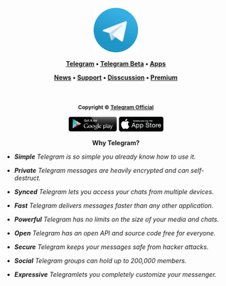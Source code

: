 <div align="center">

[<img src="https://github.com/TelegramBeta/Telegram/blob/main/Assets/telegram.png" width="100px" >](https://github.com/TelegramOfficial)

<b>

<a href="https://github.com/TelegramOfficial/Telegram">Telegram</a> • <a href="https://github.com/TelegramOfficial/TelegramBeta">Telegram Beta</a> • <a href="https://github.com/TelegramOfficial/Apps">Apps</a>

<a href="https://github.com/TelegramOfficial/News">News</a> • <a href="https://github.com/TelegramOfficial/Support">Support</a> • <a href="https://github.com/TelegramOfficial/Discussions">Disscussion</a> • <a href="https://github.com/TelegramOfficial/Premium">Premium</a>

<br> 

<sub> Copyright © [Telegram Official](https://github.com/TelegramOfficial)

[<img src="https://github.com/TelegramOfficial/.github/blob/main/Assets/Play-Store.png" width="110" height="auto">](https://play.google.com/store/apps/details?id=org.telegram.messenger)
[<img src="https://github.com/TelegramOfficial/.github/blob/main/Assets/App-Store.png" width="100" height="auto">](https://telegram.org/dl/ios)


**Why Telegram?**

</b>
</div>

- ***Simple*** *Telegram is so simple you already know how to use it.*

- ***Private*** *Telegram messages are heavily encrypted and can self-destruct.*

- ***Synced*** *Telegram lets you access your chats from multiple devices.*

- ***Fast*** *Telegram delivers messages faster than any other application.*

- ***Powerful*** *Telegram has no limits on the size of your media and chats.*

- ***Open*** *Telegram has an open API and source code free for everyone.*

- ***Secure*** *Telegram keeps your messages safe from hacker attacks.*

- ***Social*** *Telegram groups can hold up to 200,000 members.*

- ***Expressive*** *Telegramlets you completely customize your messenger.*



<div align="center">





</div>
